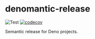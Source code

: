 # denomantic-release

![Test](https://github.com/hasundue/denomantic-release/actions/workflows/ci.yml/badge.svg)
[![codecov](https://codecov.io/gh/hasundue/denomantic-release/branch/main/graph/badge.svg)](https://codecov.io/gh/hasundue/denomantic-release)

Semantic release for Deno projects.
